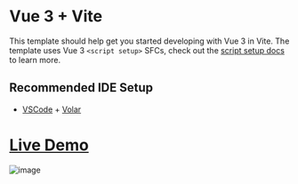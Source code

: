 # Vue 3 + Vite

This template should help get you started developing with Vue 3 in Vite. The template uses Vue 3 `<script setup>` SFCs, check out the [script setup docs](https://v3.vuejs.org/api/sfc-script-setup.html#sfc-script-setup) to learn more.

## Recommended IDE Setup

- [VSCode](https://code.visualstudio.com/) + [Volar](https://marketplace.visualstudio.com/items?itemName=johnsoncodehk.volar)

# [Live Demo](https://stalwart-creponne-aa87c0.netlify.app)

![image](https://user-images.githubusercontent.com/79694559/161549666-ce928db2-b018-4e92-b22a-38b701efc6ef.png)
